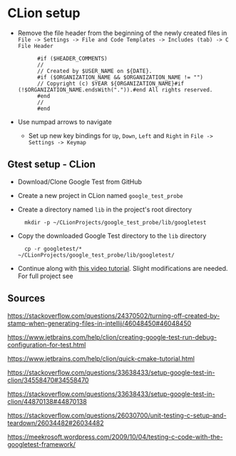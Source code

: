 # CLion setup
- Remove the file header from the beginning of the newly created files in `File -> Settings -> File and Code Templates -> Includes (tab) -> C File Header`

            #if ($HEADER_COMMENTS)
            //
            // Created by $USER_NAME on ${DATE}.
            #if ($ORGANIZATION_NAME && $ORGANIZATION_NAME != "")
            // Copyright (c) $YEAR ${ORGANIZATION_NAME}#if (!$ORGANIZATION_NAME.endsWith(".")).#end All rights reserved.
            #end
            //
            #end


- Use numpad arrows to navigate
    - Set up new key bindings for `Up`, `Down`, `Left` and `Right` in `File -> Settings -> Keymap`

## Gtest setup - CLion

- Download/Clone Google Test from GitHub
- Create a new project in CLion named `google_test_probe`
- Create a directory named `lib` in the project's root directory

        mkdir -p ~/CLionProjects/google_test_probe/lib/googletest


- Copy the downloaded Google Test directory to the `lib` directory

        cp -r googletest/* ~/CLionProjects/google_test_probe/lib/googletest/

- Continue along with [this video tutorial](https://www.youtube.com/watch?v=M067vFQG7ZA). Slight modifications are needed.  
For full project see

## Sources

https://stackoverflow.com/questions/24370502/turning-off-created-by-stamp-when-generating-files-in-intellij/46048450#46048450

https://www.jetbrains.com/help/clion/creating-google-test-run-debug-configuration-for-test.html

https://www.jetbrains.com/help/clion/quick-cmake-tutorial.html

https://stackoverflow.com/questions/33638433/setup-google-test-in-clion/34558470#34558470

https://stackoverflow.com/questions/33638433/setup-google-test-in-clion/44870138#44870138

https://stackoverflow.com/questions/26030700/unit-testing-c-setup-and-teardown/26034482#26034482

https://meekrosoft.wordpress.com/2009/10/04/testing-c-code-with-the-googletest-framework/
